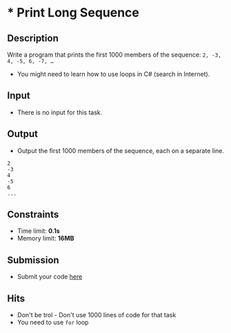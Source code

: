 # \* Print Long Sequence

## Description
Write a program that prints the first 1000 members of the sequence: `2, -3, 4, -5, 6, -7, …`
  - You might need to learn how to use loops in C# (search in Internet).

## Input
- There is no input for this task.

## Output
- Output the first 1000 members of the sequence, each on a separate line.

```
2
-3
4
-5
6
...
```

## Constraints
- Time limit: **0.1s**
- Memory limit: **16MB**

## Submission
- Submit your code [here](???)

## Hits
- Don't be trol - Don't use 1000 lines of code for that task
- You need to use `for` loop

